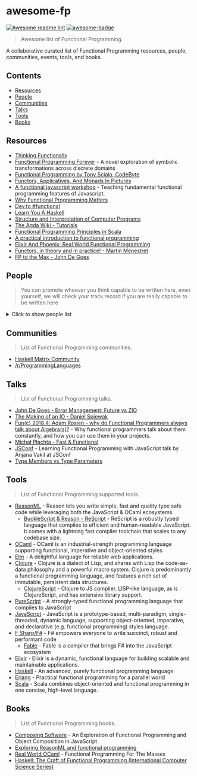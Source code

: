 # awesome-fp

[![Awesome readme lint](https://github.com/fncolon/awesome-fp/actions/workflows/awesome-lint.yml/badge.svg)](https://github.com/fncolon/awesome-fp/actions/workflows/awesome-lint.yml)
[![awesome-badge](https://awesome.re/badge.svg)](https://awesome.re)

> Awesome list of Functional Programming.

A collaborative curated list of Functional Programming resources, people, communities, events, tools, and books.

## Contents

- [Resources](#resources)
- [People](#people)
- [Communities](#communities)
- [Talks](#talks)
- [Tools](#tools)
- [Books](#books)

## Resources

- [Thinking Functionally](https://www.youtube.com/watch?v=-KA3BSdqYug)
- [Functional Programming Forever](https://slides.com/thomasomans/functional-programming-forever/) - 
A novel exploration of symbolic transformations across discrete domains
- [Functional Programming by Tony Scialo, CodeByte](https://tony-scialo.github.io/slides-functional-programing)
- [Functors, Applicatives, And Monads In Pictures](https://adit.io/posts/2013-04-17-functors,_applicatives,_and_monads_in_pictures.html)
- [A functional javascript workshop](https://github.com/timoxley/functional-javascript-workshop) - Teaching fundamental functional programming features of Javascript.
- [Why Functional Programming Matters](https://www.cs.kent.ac.uk/people/staff/dat/miranda/whyfp90.pdf)
- [Dev.to #functional](https://dev.to/t/functional)
- [Learn You A Haskell](http://learnyouahaskell.com/)
- [Structure and Interpretation of Computer Programs](https://mitpress.mit.edu/sites/default/files/sicp/full-text/book/book.html)
- [The Agda Wiki - Tutorials](https://wiki.portal.chalmers.se/agda/pmwiki.php?n=Main.Othertutorials)
- [Functional Programming Principles in Scala](https://www.coursera.org/learn/scala-functional-programming)
- [A practical introduction to functional programming](https://maryrosecook.com/blog/post/a-practical-introduction-to-functional-programming)
- [Elixir And Phoenix: Real World Functional Programming](https://www.tutorialspoint.com/elixir_and_phoenix_real_world_functional_programming/index.asp)
- [Functors, in theory and in practice! - Martin Menestret](https://www.youtube.com/watch?v=_zRBKHN8exA&feature=youtu.be)
- [FP to the Max - John De Goes](https://www.youtube.com/watch?v=sxudIMiOo68)

## People

> You can promote whoever you think capable to be written here, even yourself, we will check your track record if you are really capable to be written here

<details>
<summary>Click to show people list</summary>

- [@ri7nz](https://github.com/ri7nz)
- [@dewey92](https://github.com/dewey92)
- [@broerjuang](https://github.com/broerjuang)
- [@squest](https://github.com/squest)
- [@rubiagatra](https://github.com/rubiagatra)
- [@artileda](https://github.com/artileda)
- [@miciek](https://github.com/miciek)
- [@chenglou](https://github.com/chenglou)
- [@aantron](https://github.com/aantron)
- [@getify](https://github.com/getify)
- [@smorimoto](https://github.com/smorimoto)

</details>



## Communities

> List of Functional Programming communities.

- [Haskell Matrix Community](https://riot.im/app/#/room/#haskell:matrix.org)
- [/r/ProgrammingLanguages](https://discord.gg/4Kjt3ZE)

## Talks

> List of Functional Programming talks.

- [John De Goes - Error Management: Future vs ZIO](https://www.youtube.com/watch?v=mGxcaQs3JWI)
- [The Making of an IO - Daniel Spiewak](https://www.youtube.com/watch?v=g_jP47HFpWA)
- [Fun(c) 2018.4: Adam Rosien - why do Functional Programmers always talk about Algebra(s)?](https://www.youtube.com/watch?v=s2ay9nEW3ak) - Why functional programmers talk about them constantly, and how you can use them in your projects.
- [Michał Płachta - Fast & Functional](https://www.youtube.com/watch?v=xAhrgxUeOvY)
- [JSConf](https://www.youtube.com/watch?v=e-5obm1G_FY) - Learning Functional Programming with JavaScript talk by Anjana Vakil at JSConf
- [Type Members vs Type Parameters](https://www.youtube.com/watch?v=R8GksuRw3VI)

## Tools

> List of Functional Programming supported tools.

- [ReasonML](https://reasonml.github.io/) - Reason lets you write simple, fast and quality type safe code while leveraging both the JavaScript & OCaml ecosystems.
  - [BuckleScript & Reason - ReScript](https://rescript-lang.org/) - ReScript is a robustly typed language that compiles to efficient and human-readable JavaScript. It comes with a lightning fast compiler toolchain that scales to any codebase size.
- [OCaml](https://ocaml.org/) - OCaml is an industrial-strength programming language supporting functional, imperative and object-oriented styles
- [Elm](https://elm-lang.org/) - A delightful language
for reliable web applications.
- [Clojure](https://clojure.org/) - Clojure is a dialect of Lisp, and shares with Lisp the code-as-data philosophy and a powerful macro system. Clojure is predominantly a functional programming language, and features a rich set of immutable, persistent data structures.
  - [ClojureScript](https://github.com/clojure/clojurescript) - Clojure to JS compiler. LISP-like language, as is ClojureScript, and has extensive library support.
- [PureScript](https://www.purescript.org/) - A strongly-typed functional programming language that compiles to JavaScript
- [JavaScript](https://developer.mozilla.org/en-US/docs/Web/JavaScript) - JavaScript is a prototype-based, multi-paradigm, single-threaded, dynamic language, supporting object-oriented, imperative, and declarative (e.g. functional programming) styles language.
- [F Sharp/F#](https://fsharp.org/) - F# empowers everyone to write succinct, robust and performant code
  - [Fable](https://fable.io/) - Fable is a compiler that brings F# into the JavaScript ecosystem
- [Elixir](https://elixir-lang.org/) - Elixir is a dynamic, functional language for building scalable and maintainable applications.
- [Haskell](https://www.haskell.org/) - An advanced, purely functional programming language
- [Erlang](https://www.erlang.org/) - Practical functional programming
for a parallel world
- [Scala](https://www.scala-lang.org/) - Scala combines object-oriented and functional programming in one concise, high-level language.

## Books

> List of Functional Programming books.

- [Composing Software](https://leanpub.com/composingsoftware) - An Exploration of Functional Programming and Object Composition in JavaScript
- [Exploring ReasonML and functional programming](http://reasonmlhub.com/exploring-reasonml/)
- [Real World OCaml](https://dev.realworldocaml.org/) - Functional Programming For The Masses
- [Haskell: The Craft of Functional Programming (International Computer Science Series)](https://www.amazon.com/Haskell-Functional-Programming-International-Computer-ebook/dp/B015YA15LI)
